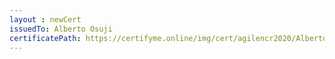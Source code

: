 ```yaml
--- 
layout : newCert 
issuedTo: Alberto Osuji 
certificatePath: https://certifyme.online/img/cert/agilencr2020/AlbertoOsuji_20db8.png
--- 
```


